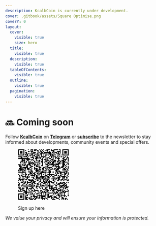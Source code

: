 ```yaml
---
description: KcalbCoin is currently under development.
cover: .gitbook/assets/Square Optimise.png
coverY: 0
layout:
  cover:
    visible: true
    size: hero
  title:
    visible: true
  description:
    visible: true
  tableOfContents:
    visible: true
  outline:
    visible: true
  pagination:
    visible: true
---
```


# 🔜 Coming soon

Follow [**KcalbCoin**](https://kcalbcoin.org/) on [**Telegram**](https://t.me/kcalbcoin\_org/) or [**subscribe**](https://aecb16de.sibforms.com/serve/MUIFABYUfLGbyC0WnB5J8hz4sK9uDsE5aNifDDUemQAT8zlxlI1hMwEoxHI5w3qELL-HiPdp9FgA5MTXkxHK0aRdJAjjI7iDr3dg5VqHuXzyYaP-\_j-A6OuKW3XG68nNndZFyUoas40f5ZrCeD4OaDQLkP5w6THeDq7ej9SVxbOrQTYQaVdsnf-o1YRYQBR10jwWlXvlC2SQCDOs) to the newsletter to stay informed about developments, community events and special offers.

<div align="left">

<figure><img src=".gitbook/assets/Kcalbcoin _ Opt-in form QR code.png" alt="" width="160"><figcaption><p>Sign up here</p></figcaption></figure>

</div>

_We value your privacy and will ensure your information is protected._
